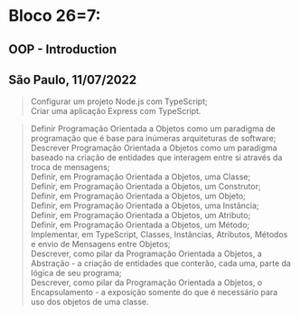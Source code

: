 # Bloco 26=7:

## OOP - Introduction
## São Paulo, 11/07/2022

> Configurar um projeto Node.js com TypeScript;\
> Criar uma aplicação Express com TypeScript.

> Definir Programação Orientada a Objetos como um paradigma de programação que é base para inúmeras arquiteturas de software;\
> Descrever Programação Orientada a Objetos como um paradigma baseado na criação de entidades que interagem entre si através da troca de mensagens;\
> Definir, em Programação Orientada a Objetos, uma Classe;\
> Definir, em Programação Orientada a Objetos, um Construtor;\
> Definir, em Programação Orientada a Objetos, um Objeto;\
> Definir, em Programação Orientada a Objetos, uma Instância;\
> Definir, em Programação Orientada a Objetos, um Atributo;\
> Definir, em Programação Orientada a Objetos, um Método;\
> Implementar, em TypeScript, Classes, Instâncias, Atributos, Métodos e envio de Mensagens entre Objetos;\
> Descrever, como pilar da Programação Orientada a Objetos, a Abstração - a criação de entidades que conterão, cada uma, parte da lógica de seu programa;\
> Descrever, como pilar da Programação Orientada a Objetos, o Encapsulamento - a exposição somente do que é necessário para uso dos objetos de uma classe.
